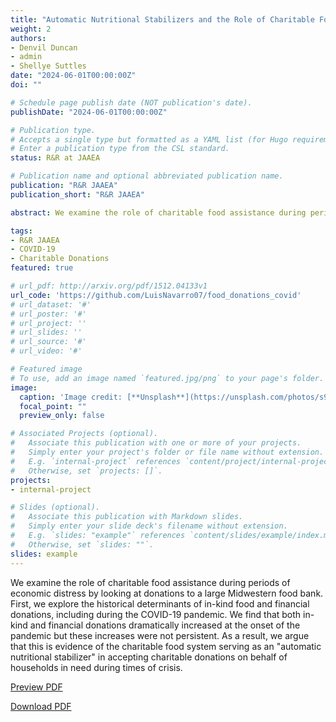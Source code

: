 ```yaml
---
title: "Automatic Nutritional Stabilizers and the Role of Charitable Food Assistance during Times of Crisis"
weight: 2
authors:
- Denvil Duncan
- admin
- Shellye Suttles
date: "2024-06-01T00:00:00Z"
doi: ""

# Schedule page publish date (NOT publication's date).
publishDate: "2024-06-01T00:00:00Z"

# Publication type.
# Accepts a single type but formatted as a YAML list (for Hugo requirements).
# Enter a publication type from the CSL standard.
status: R&R at JAAEA 

# Publication name and optional abbreviated publication name.
publication: "R&R JAAEA"
publication_short: "R&R JAAEA"

abstract: We examine the role of charitable food assistance during periods of economic distress by looking at donations to a large Midwestern food bank. First, we explore the historical determinants of in-kind food and financial donations, including during the COVID-19 pandemic. We find that both in-kind and financial donations dramatically increased at the onset of the pandemic but these increases were not persistent. As a result, we argue that this is evidence of the charitable food system serving as an "automatic nutritional stabilizer" in accepting charitable donations on behalf of households in need during times of crisis.

tags:
- R&R JAAEA
- COVID-19
- Charitable Donations
featured: true

# url_pdf: http://arxiv.org/pdf/1512.04133v1
url_code: 'https://github.com/LuisNavarro07/food_donations_covid'
# url_dataset: '#'
# url_poster: '#'
# url_project: ''
# url_slides: ''
# url_source: '#'
# url_video: '#'

# Featured image
# To use, add an image named `featured.jpg/png` to your page's folder. 
image:
  caption: 'Image credit: [**Unsplash**](https://unsplash.com/photos/s9CC2SKySJM)'
  focal_point: ""
  preview_only: false

# Associated Projects (optional).
#   Associate this publication with one or more of your projects.
#   Simply enter your project's folder or file name without extension.
#   E.g. `internal-project` references `content/project/internal-project/index.md`.
#   Otherwise, set `projects: []`.
projects:
- internal-project

# Slides (optional).
#   Associate this publication with Markdown slides.
#   Simply enter your slide deck's filename without extension.
#   E.g. `slides: "example"` references `content/slides/example/index.md`.
#   Otherwise, set `slides: ""`.
slides: example
---
```


We examine the role of charitable food assistance during periods of economic distress by looking at donations to a large Midwestern food bank. First, we explore the historical determinants of in-kind food and financial donations, including during the COVID-19 pandemic. We find that both in-kind and financial donations dramatically increased at the onset of the pandemic but these increases were not persistent. As a result, we argue that this is evidence of the charitable food system serving as an "automatic nutritional stabilizer" in accepting charitable donations on behalf of households in need during times of crisis.

<a href="Food_Donations_Manuscript.pdf" target="_blank" class="btn btn-primary">Preview PDF</a>

<a href="Food_Donations_Manuscript.pdf" download class="btn btn-secondary">Download PDF</a>
